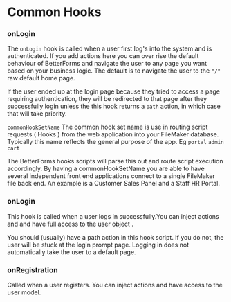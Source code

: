 # Common Hooks

### onLogin

The `onLogin` hook is called when a user first log's into the system and is authenticated. If you add actions here you can over rise the default behaviour of BetterForms and navigate the user to any page you want based on your business logic. The default is to navigate the user to the `"/"` raw default home page. 

If the user ended up at the login page because they tried to access a page requiring authentication, they will be redirected to that page after they successfully login unless the this hook returns a `path` action, in which case that will take priority.



`commonHookSetName` The common hook set name is use in routing script requests \( Hooks \) from the web application into your FileMaker database. Typically this name reflects the general purpose of the app. Eg `portal` `admin` `cart` 

The BetterForms hooks scripts will parse this out and route script execution accordingly. By having a commonHookSetName you are able to have several independent front end applications connect to a single FileMaker file back end. An example is a Customer Sales Panel and a Staff HR Portal.

### onLogin

This hook is called when a user logs in successfully.You can inject actions and and have full access to the user object .

You should \(usually\) have a path action in this hook script. If you do not, the user will be stuck at the login prompt page. Logging in does not automatically take the user to a default page.

### onRegistration

Called when a user registers. You can inject actions and have access to the user model.

